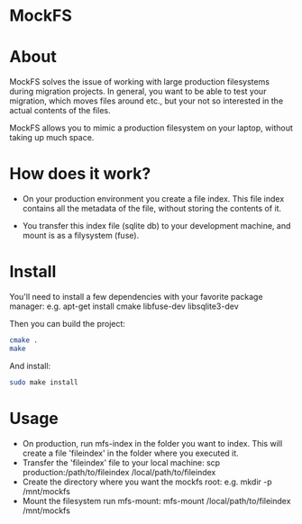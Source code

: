 # MockFS

# About

MockFS solves the issue of working with large production filesystems during migration projects.
In general, you want to be able to test your migration, which moves files around etc., but your not so interested in the actual contents of the files.

MockFS allows you to mimic a production filesystem on your laptop, without taking up much space.

# How does it work?
* On your production environment you create a file index.
This file index contains all the metadata of the file, without storing the contents of it.

* You transfer this index file (sqlite db) to your development machine, and mount is as a filysystem (fuse).

# Install
You'll need to install a few dependencies with your favorite package manager:
e.g. apt-get install cmake libfuse-dev libsqlite3-dev

Then you can build the project:
```sh
cmake .
make
```
And install:
```sh
sudo make install
```
# Usage
* On production, run mfs-index in the folder you want to index. This will create a file 'fileindex' in the folder where you executed it.
* Transfer the 'fileindex' file to your local machine:
  scp production:/path/to/fileindex /local/path/to/fileindex
* Create the directory where you want the mockfs root:
  e.g. mkdir -p /mnt/mockfs
* Mount the filesystem run mfs-mount:
mfs-mount /local/path/to/fileindex /mnt/mockfs
